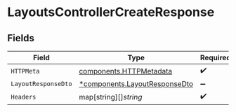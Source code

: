 # LayoutsControllerCreateResponse


## Fields

| Field                                                                         | Type                                                                          | Required                                                                      | Description                                                                   |
| ----------------------------------------------------------------------------- | ----------------------------------------------------------------------------- | ----------------------------------------------------------------------------- | ----------------------------------------------------------------------------- |
| `HTTPMeta`                                                                    | [components.HTTPMetadata](../../models/components/httpmetadata.md)            | :heavy_check_mark:                                                            | N/A                                                                           |
| `LayoutResponseDto`                                                           | [*components.LayoutResponseDto](../../models/components/layoutresponsedto.md) | :heavy_minus_sign:                                                            | Created                                                                       |
| `Headers`                                                                     | map[string][]*string*                                                         | :heavy_check_mark:                                                            | N/A                                                                           |